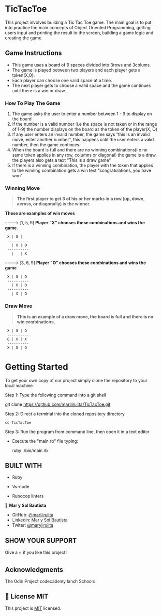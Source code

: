 # TicTacToe
This project involves building a Tic Tac Toe game. The main goal is to put into practice the main concepts of Object Oriented Programming, getting users input and printing the result to the screen, building a game logic and creating the game.

## Game Instructions
* This game uses a board of 9 spaces divided into  3rows and 3colums.
* The game is played between two players and each player gets a token(X,O).
* Each player can choose one valid space at a time.
* The next player gets to choose a valid space and the game continues until there is a win or draw.

### How To Play The Game
1. The game asks the user to enter a number between 1 - 9 to display on the board
2. If the number is a valid number (i.e the space is not taken or in the range of 1-9) the number displays on the board as the token of the player(X, O)
3. If any user enters an invalid number, the game says "this is an invalid move, enter another number", this happens until the user enters a valid number, then the game continues.
4. When the board is full and there are no winning combinations(i.e no same token applies in any row, columns or diagonal) the game is a draw, the players also gets a text "This is a draw game"
5. If there is a winning combination, the player with the token that applies to the winning combination gets a win text "congratulations, you have won"

### Winning Move
>**The first player to get 3 of his or her marks in a row (up, down, across, or diagonally) is the winner.**

**These are examples of win moves**

 ----> [1, 5, 9] **Player "X" chooses these combinations and wins the game.**

     X | O |   
     ----------
       | X | O
     ----------
       |   | X

 ----> [3, 6, 9] **Player "O" chooses these combinations and wins the game**

     X | O | O  
     ----------
       | X | O
     ----------
       | X | O

### Draw Move
> **This is an example of a draw move, the board is full and there is no win combinations.**

     X | O | O
     ----------
     O | X | X
     ----------
     X | O | O


# Getting Started

To get your own copy of our project simply clone the repository to your local machine.

Step 1: Type the following command into a git shell

git clone https://github.com/marilirulita/TicTacToe.git

Step 2: Direct a terminal into the cloned repository directory 
    
    cd TicTacToe

Step 3: Run the program from command line, then open it in a text editor

- Execute the "main.rb" file typing:

   ruby ./bin/main.rb

## BUILT WITH
- Ruby

- Vs-code

- Rubocop linters


👤 **Mar y Sol Bautista**
- GitHub: [@marilirulita](https://github.com/marilirulita)
- Linkedin: [Mar y Sol Bautista](https://www.linkedin.com/in/mar-y-sol-bautista-alvarez-5a6894151/)
- Twiter: [@marylirulita](https://twitter.com/marylirulita)


## SHOW YOUR SUPPORT
Give a ⭐️ if you like this project!


## Acknowledgments
The Odin Project
codecademy
lanch Schools


## 📝 License MIT
This project is [MIT](LICENSE) licensed.
